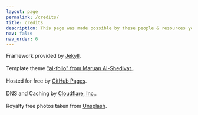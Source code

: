 ```yaml
---
layout: page
permalink: /credits/
title: credits
description: This page was made possible by these people & resources your description.
nav: false
nav_order: 6
---
```


Framework provided by <a href="https://jekyllrb.com/" target="_blank">Jekyll</a>.</br></br>Template theme <a href="https://github.com/alshedivat/al-folio">"al-folio" from Maruan Al-Shedivat </a>.</br></br> Hosted for free by <a href="https://pages.github.com/" target="_blank">GitHub Pages</a>.</br></br> DNS and Caching by <a href="https://www.cloudflare.com/" target="_blank">Cloudflare, Inc.</a>.</br></br> Royalty free photos taken from <a href="https://unsplash.com" target="_blank">Unsplash</a>.